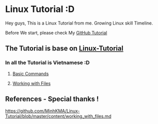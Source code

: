 # Linux Tutorial :D
Hey guys, This is a Linux Tutorial from me. Growing Linux skill Timeline.

Before We start, please check My [GitHub Tutorial](https://github.com/quanganh1996111/Linux-Tutorial/blob/master/GitHub%20Tutorial.md)

## The Tutorial is base on [Linux-Tutorial](https://github.com/niemdinhtrong/Linux-Tutorial)

### In all the Tutorial is Vietnamese :D

1. [Basic Commands](https://github.com/quanganh1996111/Linux-Tutorial/blob/master/Linux-Tutorial/Basic%20Commands.md)

2. [Working with Files](https://github.com/quanganh1996111/Linux-Tutorial/blob/master/Linux-Tutorial/Working%20with%20files.md)

## References - Special thanks !

https://github.com/MinhKMA/Linux-Tutorial/blob/master/content/working_with_files.md